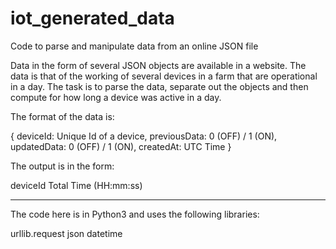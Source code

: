 # iot_generated_data
Code to parse and manipulate data from an online JSON file

Data in the form of several JSON objects are available in a website. 
The data is that of the working of several devices in a farm that are operational in a day. 
The task is to parse the data, separate out the objects and then compute for how long a device was active in a day.

The format of the data is:

{ deviceId: Unique Id of a device, previousData: 0 (OFF) / 1 (ON), updatedData: 0 (OFF) / 1 (ON), createdAt: UTC Time }

The output is in the form:

deviceId Total Time (HH:mm:ss)

------------------------------------------------
The code here is in Python3 and uses the following libraries:

urllib.request
json
datetime
